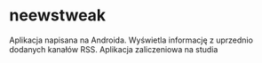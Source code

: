 # neewstweak
Aplikacja napisana na Androida. Wyświetla informację z uprzednio dodanych kanałów RSS.
Aplikacja zaliczeniowa na studia
